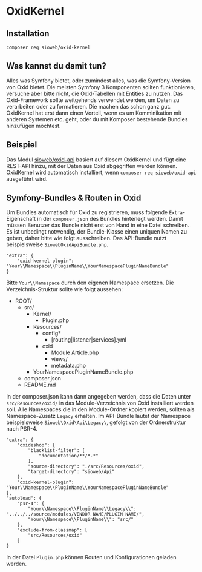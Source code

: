 # OxidKernel

## Installation

```
composer req sioweb/oxid-kernel
```

## Was kannst du damit tun?

Alles was Symfony bietet, oder zumindest alles, was die Symfony-Version von Oxid bietet. Die meisten Symfony 3 Komponenten sollten funktionieren, versuche aber bitte nicht, die Oxid-Tabellen mit Entities zu nutzen. Das Oxid-Framework sollte weitgehends verwendet werden, um Daten zu verarbeiten oder zu formatieren. Die machen das schon ganz gut. OxidKernel hat erst dann einen Vorteil, wenn es um Komminikation mit anderen Systemen etc. geht, oder du mit Komposer bestehende Bundles hinzufügen möchtest.

## Beispiel

Das Modul [sioweb/oxid-api](https://github.com/Sioweb/OxidApi) basiert auf diesem OxidKernel und fügt eine REST-API hinzu, mit der Daten aus Oxid abgegriffen werden können. OxidKernel wird automatisch installiert, wenn `composer req sioweb/oxid-api` ausgeführt wird.

## Symfony-Bundles & Routen in Oxid

Um Bundles automatisch für Oxid zu registrieren, muss folgende `Extra`-Eigenschaft in der `composer.json` des Bundles hinterlegt werden. Damit müssen Benutzer das Bundle nicht erst von Hand in eine Datei schreiben. Es ist unbedingt notwendig, der Bundle-Klasse einen uniquen Namen zu geben, daher bitte wie folgt ausschreiben. Das API-Bundle nutzt beispielsweise `SiowebOxidApiBundle.php`.

```
"extra": {
    "oxid-kernel-plugin": "Your\\Namespace\\PluginName\\YourNamespacePluginNameBundle"
}
```

Bitte `Your\\Namespace` durch den eigenen Namespace ersetzen. Die Verzeichnis-Struktur sollte wie folgt aussehen:

- ROOT/
    - src/
        - Kernel/
            - Plugin.php
        - Resources/
            - config*
                - [routing|listener|services].yml
            - oxid
                - Module
                    Article.php
                - views/
                - metadata.php
        - YourNamespacePluginNameBundle.php
    - composer.json
    - README.md
    
In der composer.json kann dann angegeben werden, dass die Daten unter `src/Resources/oxid/` in das Module-Verzeichnis von Oxid installiert werden soll. Alle Namespaces die in den Module-Ordner kopiert werden, sollten als Namespace-Zusatz `Legacy` erhalten. Im API-Bundle lautet der Namespace beispielsweise `Sioweb\Oxid\Api\Legacy\`, gefolgt von der Ordnerstruktur nach PSR-4.

```
"extra": {
    "oxideshop": {
        "blacklist-filter": [
            "documentation/**/*.*"
        ],
        "source-directory": "./src/Resources/oxid",
        "target-directory": "sioweb/Api"
    },
    "oxid-kernel-plugin": "Your\\Namespace\\PluginName\\YourNamespacePluginNameBundle"
},
"autoload": {
    "psr-4": {
        "Your\\Namespace\\PluginName\\Legacy\\": "../../../source/modules/VENDOR NAME/PLUGIN NAME/",
        "Your\\Namespace\\PluginName\\": "src/"
    },
    "exclude-from-classmap": [
        "src/Resources/oxid"
    ]
}
```

In der Datei `Plugin.php` können Routen und Konfigurationen geladen werden.
